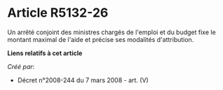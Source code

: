 # Article R5132-26

Un arrêté conjoint des ministres chargés de l'emploi et du budget fixe le montant maximal de l'aide et précise ses modalités
d'attribution.

**Liens relatifs à cet article**

_Créé par_:

  - Décret n°2008-244 du 7 mars 2008 - art. (V)
